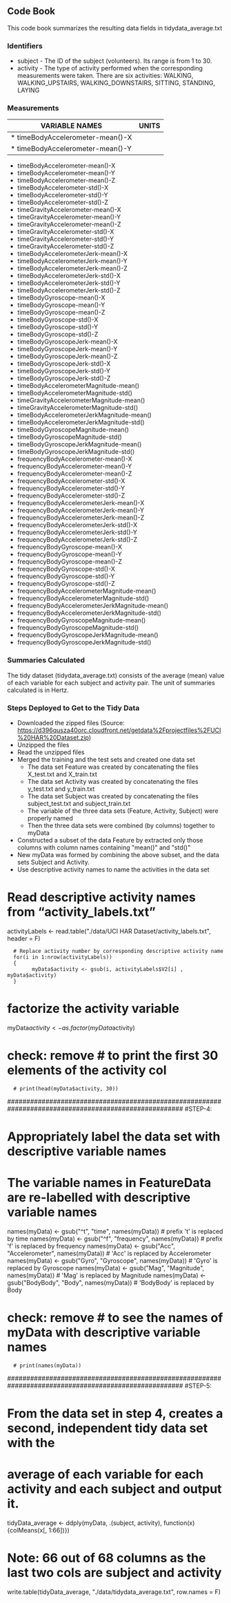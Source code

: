 ## Code Book

This code book summarizes the resulting data fields in tidydata_average.txt

### Identifiers

* subject - The ID of the subject (volunteers). Its range is from 1 to 30.
* activity - The type of activity performed when the corresponding measurements were taken. There are six activities: WALKING, WALKING_UPSTAIRS, WALKING_DOWNSTAIRS, SITTING, STANDING, LAYING

### Measurements

|       VARIABLE NAMES						               |    UNITS       |   
|------------------------------------------------|:--------------:|
|* timeBodyAccelerometer-mean()-X                |                |
|* timeBodyAccelerometer-mean()-Y                |                |

 * timeBodyAccelerometer-mean()-X                                  
 * timeBodyAccelerometer-mean()-Y                                  
 * timeBodyAccelerometer-mean()-Z                                  
 * timeBodyAccelerometer-std()-X                                   
 * timeBodyAccelerometer-std()-Y                                   
 * timeBodyAccelerometer-std()-Z                                   
 * timeGravityAccelerometer-mean()-X                               
 * timeGravityAccelerometer-mean()-Y                               
 * timeGravityAccelerometer-mean()-Z                               
 * timeGravityAccelerometer-std()-X                                
 * timeGravityAccelerometer-std()-Y                                
 * timeGravityAccelerometer-std()-Z                                
 * timeBodyAccelerometerJerk-mean()-X                              
 * timeBodyAccelerometerJerk-mean()-Y                              
 * timeBodyAccelerometerJerk-mean()-Z                              
 * timeBodyAccelerometerJerk-std()-X                               
 * timeBodyAccelerometerJerk-std()-Y                               
 * timeBodyAccelerometerJerk-std()-Z                               
 * timeBodyGyroscope-mean()-X                                      
 * timeBodyGyroscope-mean()-Y                                      
 * timeBodyGyroscope-mean()-Z                                      
 * timeBodyGyroscope-std()-X                                       
 * timeBodyGyroscope-std()-Y                                       
 * timeBodyGyroscope-std()-Z                                       
 * timeBodyGyroscopeJerk-mean()-X                                  
 * timeBodyGyroscopeJerk-mean()-Y                                  
 * timeBodyGyroscopeJerk-mean()-Z                                  
 * timeBodyGyroscopeJerk-std()-X                                   
 * timeBodyGyroscopeJerk-std()-Y                                   
 * timeBodyGyroscopeJerk-std()-Z                                   
 * timeBodyAccelerometerMagnitude-mean()                           
 * timeBodyAccelerometerMagnitude-std()                            
 * timeGravityAccelerometerMagnitude-mean()                        
 * timeGravityAccelerometerMagnitude-std()                         
 * timeBodyAccelerometerJerkMagnitude-mean()                       
 * timeBodyAccelerometerJerkMagnitude-std()                        
 * timeBodyGyroscopeMagnitude-mean()                               
 * timeBodyGyroscopeMagnitude-std()                                
 * timeBodyGyroscopeJerkMagnitude-mean()                           
 * timeBodyGyroscopeJerkMagnitude-std()                            
 * frequencyBodyAccelerometer-mean()-X                             
 * frequencyBodyAccelerometer-mean()-Y                             
 * frequencyBodyAccelerometer-mean()-Z                             
 * frequencyBodyAccelerometer-std()-X                              
 * frequencyBodyAccelerometer-std()-Y                              
 * frequencyBodyAccelerometer-std()-Z                              
 * frequencyBodyAccelerometerJerk-mean()-X                         
 * frequencyBodyAccelerometerJerk-mean()-Y                         
 * frequencyBodyAccelerometerJerk-mean()-Z                         
 * frequencyBodyAccelerometerJerk-std()-X                          
 * frequencyBodyAccelerometerJerk-std()-Y                          
 * frequencyBodyAccelerometerJerk-std()-Z                          
 * frequencyBodyGyroscope-mean()-X                                 
 * frequencyBodyGyroscope-mean()-Y                                 
 * frequencyBodyGyroscope-mean()-Z                                 
 * frequencyBodyGyroscope-std()-X                                  
 * frequencyBodyGyroscope-std()-Y                                  
 * frequencyBodyGyroscope-std()-Z                                  
 * frequencyBodyAccelerometerMagnitude-mean()                      
 * frequencyBodyAccelerometerMagnitude-std()                       
 * frequencyBodyAccelerometerJerkMagnitude-mean()                  
 * frequencyBodyAccelerometerJerkMagnitude-std()                   
 * frequencyBodyGyroscopeMagnitude-mean()                          
 * frequencyBodyGyroscopeMagnitude-std()                           
 * frequencyBodyGyroscopeJerkMagnitude-mean()                      
 * frequencyBodyGyroscopeJerkMagnitude-std()                       


### Summaries Calculated

The tidy dataset (tidydata_average.txt) consists of the average (mean) value of each variable for each subject and activity pair. 
The unit of summaries calculated is in Hertz.


### Steps Deployed to Get to the Tidy Data

* Downloaded the zipped files (Source: https://d396qusza40orc.cloudfront.net/getdata%2Fprojectfiles%2FUCI%20HAR%20Dataset.zip)
* Unzipped the files
* Read the unzipped files
* Merged the training and the test sets and created one data set
    * The data set Feature was created by concatenating the files X_test.txt and X_train.txt 
    * The data set Activity was created by concatenating the files y_test.txt and y_train.txt 
    * The data set Subject was created by concatenating the files subject_test.txt and subject_train.txt
    * The variable of the three data sets (Feature, Activity, Subject) were properly named
    * Then the three data sets were combined (by columns) together to myData
* Constructed a subset of the data Feature by extracted only those columns with column names containing "mean()" and "std()"
* New myData was formed by combining the above subset, and the data sets Subject and Activity.  
* Use descriptive activity names to name the activities in the data set


# Read descriptive activity names from “activity_labels.txt”

activityLabels <- read.table("./data/UCI HAR Dataset/activity_labels.txt", header = F)

      # Replace activity number by corresponding descriptive activity name
      for(i in 1:nrow(activityLabels))
      {
            myData$activity <- gsub(i, activityLabels$V2[i] , myData$activity)
      }



# factorize the activity variable

myData$activity <- as.factor(myData$activity)

# check: remove # to print the first 30 elements of the activity col

      # print(head(myData$activity, 30))                                  



######################################################################################################
#STEP-4:
# Appropriately label the data set with descriptive variable names

# The variable names in FeatureData are re-labelled with descriptive variable names

names(myData) <- gsub("^t", "time", names(myData))                # prefix 't' is replaced by time
names(myData) <- gsub("^f", "frequency", names(myData))           # prefix 'f' is replaced by frequency
names(myData) <- gsub("Acc", "Accelerometer", names(myData))      # 'Acc' is replaced by Accelerometer
names(myData) <- gsub("Gyro", "Gyroscope", names(myData))         # 'Gyro' is replaced by Gyroscope
names(myData) <- gsub("Mag", "Magnitude", names(myData))          # 'Mag' is replaced by Magnitude
names(myData) <- gsub("BodyBody", "Body", names(myData))          # 'BodyBody' is replaced by Body


# check: remove # to see the names of myData with descriptive variable names

      # print(names(myData))



######################################################################################################
#STEP-5:
# From the data set in step 4, creates a second, independent tidy data set with the 
# average of each variable for each activity and each subject and output it.


tidyData_average <- ddply(myData, .(subject, activity), function(x){colMeans(x[, 1:66])})
# Note: 66 out of 68 columns as the last two cols are subject and activity

write.table(tidyData_average, "./data/tidydata_average.txt", row.names = F)

